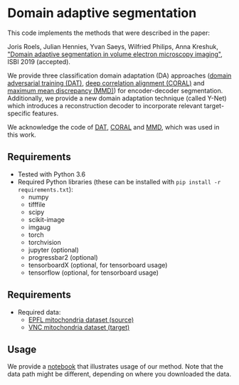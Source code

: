 # Domain adaptive segmentation

This code implements the methods that were described in the paper: 

Joris Roels, Julian Hennies, Yvan Saeys, Wilfried Philips, Anna Kreshuk, ["Domain adaptive segmentation in volume electron microscopy imaging"](https://arxiv.org/abs/1810.09734), ISBI 2019 (accepted). 

We provide three classification domain adaptation (DA) approaches ([domain adversarial training (DAT)](https://arxiv.org/abs/1502.02791), [deep correlation alignment (CORAL)](https://arxiv.org/abs/1607.01719) and [maximum mean discrepancy (MMD)](https://arxiv.org/abs/1505.07818)) for encoder-decoder segmentation. Additionally, we provide a new domain adaptation technique (called Y-Net) which introduces a reconstruction decoder to incorporate relevant target-specific features. 

We acknowledge the code of [DAT](https://github.com/fungtion/DANN), [CORAL](https://github.com/SSARCandy/DeepCORAL) and [MMD](https://github.com/OctoberChang/MMD-GAN), which was used in this work. 

## Requirements
- Tested with Python 3.6
- Required Python libraries (these can be installed with `pip install -r requirements.txt`): 
    - numpy
    - tifffile
    - scipy
    - scikit-image
    - imgaug
    - torch
    - torchvision
    - jupyter (optional)
    - progressbar2 (optional)
    - tensorboardX (optional, for tensorboard usage)
    - tensorflow (optional, for tensorboard usage)

## Requirements
- Required data: 
  - [EPFL mitochondria dataset (source)](https://cvlab.epfl.ch/data/data-em/)
  - [VNC mitochondria dataset (target)](https://github.com/unidesigner/groundtruth-drosophila-vnc)

## Usage
We provide a [notebook](ynet.ipynb) that illustrates usage of our method. Note that the data path might be different, depending on where you downloaded the data. 
